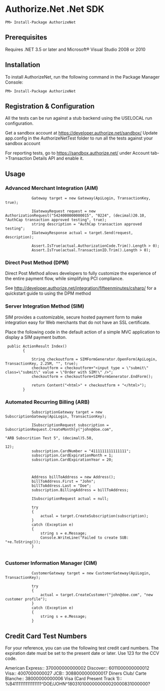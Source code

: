 # Authorize.Net .Net SDK

`PM> Install-Package AuthorizeNet`



## Prerequisites

Requires .NET 3.5 or later and Microsoft&reg; Visual Studio 2008 or 2010


## Installation
To install AuthorizeNet, run the following command in the Package Manager Console:

`PM> Install-Package AuthorizeNet`


## Registration & Configuration

All the tests can be run against a stub backend using the USELOCAL run configuration.

Get a sandbox account at https://developer.authorize.net/sandbox/
Update app.config in the AuthorizeNetTest folder to run all the tests against your sandbox account

For reporting tests, go to https://sandbox.authorize.net/ under Account tab->Transaction Details API and enable it.


## Usage

### Advanced Merchant Integration (AIM)

````
            Gateway target = new Gateway(ApiLogin, TransactionKey, true);

            IGatewayRequest request = new AuthorizationRequest("5424000000000015", "0224", (decimal)20.10, "AuthCap transaction approved testing", true);
            string description = "AuthCap transaction approved testing";
            IGatewayResponse actual = target.Send(request, description);

            Assert.IsTrue(actual.AuthorizationCode.Trim().Length > 0);
            Assert.IsTrue(actual.TransactionID.Trim().Length > 0);
````

### Direct Post Method (DPM)

Direct Post Method allows developers to fully customize the experience of the entire payment flow, while simplifying PCI compliance.

See http://developer.authorize.net/integration/fifteenminutes/csharp/ for a quickstart guide to using the DPM method


### Server Integration Method (SIM)

SIM provides a customizable, secure hosted payment form to make integration easy for Web merchants that do not have an SSL certificate.

Place the following code in the default action of a simple MVC application to display a SIM payment button.

````
 public ActionResult Index()
        {

            String checkoutform = SIMFormGenerator.OpenForm(ApiLogin, TransactionKey, 2.25M, "", true);
            checkoutform = checkoutform+"<input type = \"submit\" class=\"submit\" value = \"Order with SIM!\" />";
            checkoutform = checkoutform+SIMFormGenerator.EndForm();

            return Content("<html>" + checkoutform + "</html>");
        }

````  

### Automated Recurring Billing (ARB)
````
            SubscriptionGateway target = new SubscriptionGateway(ApiLogin, TransactionKey);

            ISubscriptionRequest subscription = SubscriptionRequest.CreateMonthly("john@doe.com",
                                                                                  "ARB Subscrition Test 5", (decimal)5.50,
                                                                                  12);
            subscription.CardNumber = "4111111111111111";
            subscription.CardExpirationMonth = 1;
            subscription.CardExpirationYear = 20;



            Address billToAddress = new Address();
            billToAddress.First = "John";
            billToAddress.Last = "Doe";
            subscription.BillingAddress = billToAddress;

            ISubscriptionRequest actual = null;

            try
            {
                actual = target.CreateSubscription(subscription);
            }
            catch (Exception e)
            {
                string s = e.Message;
                Console.WriteLine("Failed to create SUB: "+e.ToString());
            }
            
````
### Customer Information Manager (CIM)
````
            CustomerGateway target = new CustomerGateway(ApiLogin, TransactionKey);

            try
            {
                actual = target.CreateCustomer("john@doe.com", "new customer profile");
            }
            catch (Exception e)
            {
                string s = e.Message;
            }

````



## Credit Card Test Numbers

For your reference, you can use the following test credit card numbers.
The expiration date must be set to the present date or later. Use 123 for
the CCV code.

American Express::  370000000000002
Discover::  6011000000000012
Visa::  4007000000027
JCB:: 3088000000000017
Diners Club/ Carte Blanche::  38000000000006
Visa (Card Present Track 1):: %B4111111111111111^DOE/JOHN^1803101000000000020000831000000?


